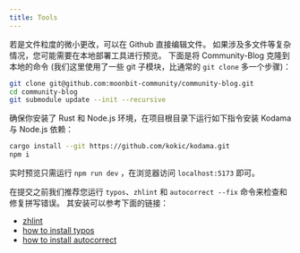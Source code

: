 ```yaml
---
title: Tools
---
```


若是文件粒度的微小更改，可以在 Github 直接编辑文件。
如果涉及多文件等复杂情况，您可能需要在本地部署工具进行预览。
下面是将 Community-Blog 克隆到本地的命令 (我们这里使用了一些 git 子模块，比通常的 `git clone` 多一个步骤)：

```bash
git clone git@github.com:moonbit-community/community-blog.git
cd community-blog
git submodule update --init --recursive
```

确保你安装了 Rust 和 Node.js 环境，在项目根目录下运行如下指令安装 Kodama 与 Node.js 依赖：

```bash
cargo install --git https://github.com/kokic/kodama.git
npm i
```

实时预览只需运行 `npm run dev` ，在浏览器访问 `localhost:5173` 即可。

在提交之前我们推荐您运行 `typos`、`zhlint` 和 `autocorrect --fix` 命令来检查和修复拼写错误。
其安装可以参考下面的链接：

- [zhlint](https://github.com/zhlint-project/zhlint)
- [how to install typos](https://github.com/crate-ci/typos?tab=readme-ov-file#install)
- [how to install autocorrect](https://github.com/huacnlee/autocorrect?tab=readme-ov-file#installation)
